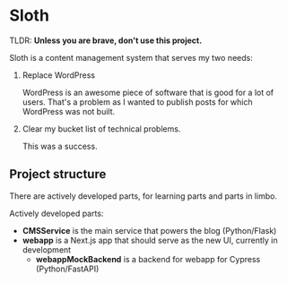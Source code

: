 # Sloth

TLDR: **Unless you are brave, don't use this project.**

Sloth is a content management system that serves my two needs:

1. Replace WordPress
    
    WordPress is an awesome piece of software that is good for a lot of users. That's a problem as I wanted to publish posts for which WordPress was not built.

2. Clear my bucket list of technical problems.
    
    This was a success.

## Project structure

There are actively developed parts, for learning parts and parts in limbo.

Actively developed parts:

- **CMSService** is the  main service that powers the blog (Python/Flask)
- **webapp** is a Next.js app that should serve as the new UI, currently in development
  - **webappMockBackend** is a backend for webapp for Cypress (Python/FastAPI)
